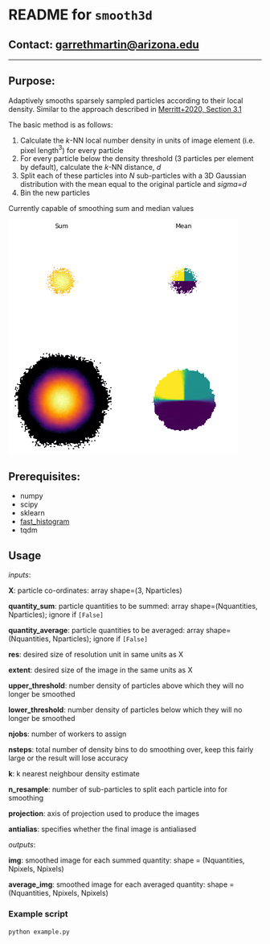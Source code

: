 # **README** for `smooth3d`

## Contact: <garrethmartin@arizona.edu>

-----

## Purpose:

Adaptively smooths sparsely sampled particles according to their local density. 
Similar to the approach described in [Merritt+2020, Section 3.1](https://ui.adsabs.harvard.edu/abs/2020MNRAS.495.4570M/abstract "Merritt+2020")

The basic method is as follows:

1. Calculate the *k*-NN local number density in units of image element (i.e. pixel length$^{3}$) for every particle
2. For every particle below the density threshold (3 particles per element by default), calculate the *k*-NN distance, *d*
3. Split each of these particles into *N* sub-particles with a 3D Gaussian distribution with the mean equal to the original particle and *sigma=d*
4. Bin the new particles

Currently capable of smoothing sum and median values

![](example.png)

## Prerequisites:

  - numpy
  - scipy
  - sklearn
  - [fast_histogram](https://pypi.org/project/fast-histogram/)
  - tqdm

## Usage

*inputs*:

   **X**:            particle co-ordinates: array shape=(3, Nparticles)
   
   **quantity_sum**: particle quantities to be summed: array shape=(Nquantities, Nparticles); ignore if `[False]`
   
   **quantity_average**: particle quantities to be averaged: array shape=(Nquantities, Nparticles); ignore if `[False]`
   
   **res**:          desired size of resolution unit in same units as X
   
   **extent**:       desired size of the image in the same units as X
   
   **upper_threshold**: number density of particles above which they will no longer be smoothed
   
   **lower_threshold**: number density of particles below which they will no longer be smoothed
   
   **njobs**:        number of workers to assign
   
   **nsteps**:       total number of density bins to do smoothing over, keep this fairly large or the result will lose accuracy
   
   **k**:            k nearest neighbour density estimate
   
   **n_resample**:   number of sub-particles to split each particle into for smoothing
   
   **projection**:   axis of projection used to produce the images
   
   **antialias**:    specifies whether the final image is antialiased
   
 *outputs*:
 
   **img**:         smoothed image for each summed quantity: shape = (Nquantities, Npixels, Npixels)
   
   **average_img**: smoothed image for each averaged quantity: shape = (Nquantities, Npixels, Npixels)

### Example script

  `python example.py`

